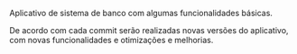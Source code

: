 Aplicativo de sistema de banco com algumas funcionalidades básicas.

De acordo com cada commit serão realizadas novas versões do aplicativo, com novas funcionalidades e otimizações e melhorias.

